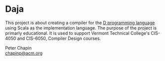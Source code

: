 Daja
====

This project is about creating a compiler for the [D programming language](http://dlang.org/)
using Scala as the implementation language. The purpose of the project is primarly educational.
It is used to support Vermont Technical College's CIS-4050 and CIS-6050, Compiler Design courses.

Peter Chapin  
chapinp@acm.org   
